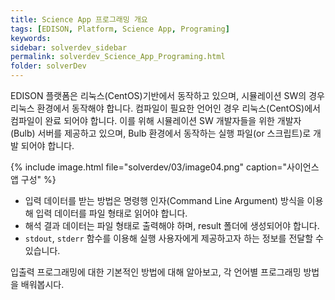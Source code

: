 ```yaml
---
title: Science App 프로그래밍 개요
tags: [EDISON, Platform, Science App, Programing]
keywords:
sidebar: solverdev_sidebar
permalink: solverdev_Science_App_Programing.html
folder: solverDev 
---
```


EDISON 플랫폼은 리눅스(CentOS)기반에서 동작하고 있으며, 시뮬레이션 SW의 경우 리눅스 환경에서 동작해야 합니다. 컴파일이 필요한 언어인 경우 리눅스(CentOS)에서 컴파일이 완료 되어야 합니다. 이를 위해 시뮬레이션 SW 개발자들을 위한 개발자(Bulb) 서버를 제공하고 있으며, Bulb 환경에서 동작하는 실행 파일(or 스크립트)로 개발 되어야 합니다.

{% include image.html file="solverdev/03/image04.png" caption="사이언스 앱 구성" %}

 - 입력 데이터를 받는 방법은 명령행 인자(Command Line Argument) 방식을 이용해 입력 데이터를 파일 형태로 읽어야 합니다.
 - 해석 결과 데이터는 파일 형태로 출력해야 하며, result 폴더에 생성되어야 합니다.
 - ```stdout```, ```stderr``` 함수를 이용해 실행 사용자에게 제공하고자 하는 정보를 전달할 수 있습니다.

입출력 프로그래밍에 대한 기본적인 방법에 대해 알아보고, 각 언어별 프로그래밍 방법을 배워봅시다.
